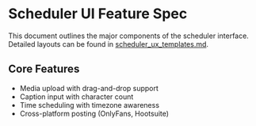 # Scheduler UI Feature Spec

This document outlines the major components of the scheduler interface. Detailed layouts can be found in [scheduler_ux_templates.md](scheduler_ux_templates.md).

## Core Features
- Media upload with drag-and-drop support
- Caption input with character count
- Time scheduling with timezone awareness
- Cross-platform posting (OnlyFans, Hootsuite)
